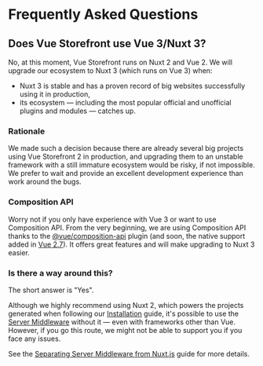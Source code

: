 # Frequently Asked Questions

## Does Vue Storefront use Vue 3/Nuxt 3?

No, at this moment, Vue Storefront runs on Nuxt 2 and Vue 2. We will upgrade our ecosystem to Nuxt 3 (which runs on Vue 3) when:

- Nuxt 3 is stable and has a proven record of big websites successfully using it in production,
- its ecosystem — including the most popular official and unofficial plugins and modules — catches up.

### Rationale

We made such a decision because there are already several big projects using Vue Storefront 2 in production, and upgrading them to an unstable framework with a still immature ecosystem would be risky, if not impossible. We prefer to wait and provide an excellent development experience than work around the bugs.

### Composition API

Worry not if you only have experience with Vue 3 or want to use Composition API. From the very beginning, we are using Composition API thanks to the [@vue/composition-api](https://github.com/vuejs/composition-api) plugin (and soon, the native support added in [Vue 2.7](https://github.com/vuejs/vue/blob/main/CHANGELOG.md#270-2022-07-01)). It offers great features and will make upgrading to Nuxt 3 easier.

### Is there a way around this?

The short answer is "Yes".

Although we highly recommend using Nuxt 2, which powers the projects generated when following our [Installation](/getting-started/installation.html) guide, it's possible to use the [Server Middleware](/architecture/server-middleware.html) without it — even with frameworks other than Vue. However, if you go this route, we might not be able to support you if you face any issues.

See the [Separating Server Middleware from Nuxt.js](/architecture/server-middleware.html#separating-server-middleware-from-nuxt-js) guide for more details.
